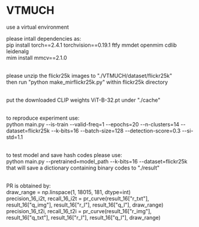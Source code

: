 # VTMUCH

use a virtual environment

please intall dependencies as: <br />
pip install torch==2.4.1 torchvision==0.19.1 ftfy mmdet openmim cdlib leidenalg <br />
mim install mmcv==2.1.0 <br /><br />

please unzip the flickr25k images to "./VTMUCH/dataset/flickr25k" <br />
then run "python make_mirflickr25k.py" within flickr25k directory <br /><br />

put the downloaded CLIP weights ViT-B-32.pt under "./cache" <br /><br />

to reproduce experiment use: <br />
python main.py --is-train --valid-freq=1 --epochs=20 --n-clusters=14 --dataset=flickr25k --k-bits=16 --batch-size=128 --detection-score=0.3 --si-std=1.1 <br /><br />

to test model and save hash codes please use: <br />
python main.py --pretrained=model_path --k-bits=16 --dataset=flickr25k <br />
that will save a dictionary containing binary codes to "./result" <br /><br />

PR is obtained by: <br />
draw_range = np.linspace(1, 18015, 181, dtype=int) <br />
precision_16_i2t, recall_16_i2t = pr_curve(result_16["r_txt"], result_16["q_img"], result_16["r_l"], result_16["q_l"], draw_range) <br />
precision_16_t2i, recall_16_t2i = pr_curve(result_16["r_img"], result_16["q_txt"], result_16["r_l"], result_16["q_l"], draw_range) <br />

